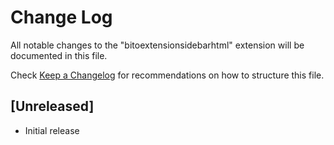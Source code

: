 # Change Log

All notable changes to the "bitoextensionsidebarhtml" extension will be documented in this file.

Check [Keep a Changelog](http://keepachangelog.com/) for recommendations on how to structure this file.

## [Unreleased]

-   Initial release
